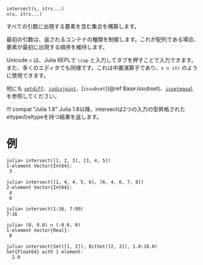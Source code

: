 ```
intersect(s, itrs...)
∩(s, itrs...)
```

すべての引数に出現する要素を含む集合を構築します。

最初の引数は、返されるコンテナの種類を制御します。これが配列である場合、要素が最初に出現する順序を維持します。

Unicode `∩` は、Julia REPLで `\cap` と入力してタブを押すことで入力できます。また、多くのエディタでも同様です。これは中置演算子であり、`s ∩ itr` のように使用できます。

他にも [`setdiff`](@ref)、[`isdisjoint`](@ref)、[`issubset`](@ref Base.issubset)、[`issetequal`](@ref) を参照してください。

!!! compat "Julia 1.8"
    Julia 1.8以降、intersectは2つの入力の型昇格されたeltypeのeltypeを持つ結果を返します。


# 例

```jldoctest
julia> intersect([1, 2, 3], [3, 4, 5])
1-element Vector{Int64}:
 3

julia> intersect([1, 4, 4, 5, 6], [6, 4, 6, 7, 8])
2-element Vector{Int64}:
 4
 6

julia> intersect(1:16, 7:99)
7:16

julia> (0, 0.0) ∩ (-0.0, 0)
1-element Vector{Real}:
 0

julia> intersect(Set([1, 2]), BitSet([2, 3]), 1.0:10.0)
Set{Float64} with 1 element:
  2.0
```
